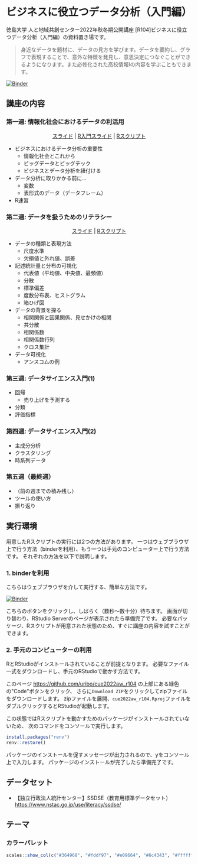 ビジネスに役立つデータ分析（入門編）
=====================

徳島大学 人と地域共創センター2022年秋冬期公開講座
[R104]ビジネスに役立つデータ分析（入門編）の資料置き場です。

> 身近なデータを題材に、データの見方を学びます。データを要約し、グラフで表現することで、意外な特徴を発見し、意思決定につなぐことができるようになります。また必修化された高校情報Iの内容を学ぶこともできます。

[![Binder](https://mybinder.org/badge_logo.svg)](https://mybinder.org/v2/gh/uribo/cue2022aw_r104/main?urlpath=rstudio)


## 講座の内容

### 第一週: 情報化社会におけるデータの利活用

<p align="center">
<a href="https://github.com/uribo/cue2022aw_r104/blob/main/slide/week1.pdf">スライド</a> |
<a href="https://speakerdeck.com/s_uryu/introduction-to-r">R入門スライド</a> |
<a href="https://github.com/uribo/cue2022aw_r104/blob/main/week1.R">Rスクリプト</a>
</p>

- ビジネスにおけるデータ分析の重要性
    - 情報化社会とこれから
    - ビッグデータとビッグテック
    - ビジネスとデータ分析を紐付ける
- データ分析に取りかかる前に…
    - 変数
    - 表形式のデータ（データフレーム）
- R速習

### 第二週: データを扱うためのリテラシー

<p align="center">
<a href="https://github.com/uribo/cue2022aw_r104/blob/main/slide/week2.pdf">スライド</a> |
<a href="https://github.com/uribo/cue2022aw_r104/blob/main/week2.R">Rスクリプト</a>
</p>

- データの種類と表現方法
    - 尺度水準
    - 欠損値と外れ値、誤差
- 記述統計量と分布の可視化
    - 代表値（平均値、中央値、最頻値）
    - 分散
    - 標準偏差
    - 度数分布表、ヒストグラム
    - 箱ひげ図
- データの背景を探る
    - 相関関係と因果関係、見せかけの相関
    - 共分散
    - 相関係数
    - 相関係数行列
    - クロス集計
- データ可視化
    - アンスコムの例

### 第三週: データサイエンス入門(1)

- 回帰
    - 売り上げを予測する
- 分類
- 評価指標

### 第四週: データサイエンス入門(2)

- 主成分分析
- クラスタリング
- 時系列データ

### 第五週（最終週）

- （前の週までの積み残し）
- ツールの使い方
- 振り返り

## 実行環境

用意したRスクリプトの実行には2つの方法があります。
一つはウェブブラウザ上で行う方法（binderを利用）、もう一つは手元のコンピューター上で行う方法です。
それぞれの方法を以下で説明します。

### 1. binderを利用

こちらはウェブブラウザを介して実行する、簡単な方法です。

[![Binder](https://mybinder.org/badge_logo.svg)](https://mybinder.org/v2/gh/uribo/cue2022aw_r104/main?urlpath=rstudio)

こちらのボタンをクリックし、しばらく（数秒〜数十分）待ちます。
画面が切り替わり、RStudio Serverのページが表示されたら準備完了です。
必要なパッケージ、Rスクリプトが用意された状態のため、すぐに講座の内容を試すことができます。

### 2. 手元のコンピューターの利用

RとRStudioがインストールされていることが前提となります。
必要なファイル一式をダウンロードし、手元のRStudioで動かす方法です。

このページ https://github.com/uribo/cue2022aw_r104 の上部にある緑色の"Code"ボタンをクリック、
さらに`Download ZIP`をクリックしてzipファイルをダウンロードします。
zipファイルを展開、`cue2022aw_r104.Rproj`ファイルをダブルクリックするとRStudioが起動します。

この状態ではRスクリプトを動かすためのパッケージがインストールされていないため、
次のコマンドをコンソールで実行します。

```r
install.packages("renv")
renv::restore()
```

パッケージのインストールを促すメッセージが出力されるので、<kbd>y</kbd>をコンソール上で入力します。
パッケージのインストールが完了したら準備完了です。

## データセット

- 【独立行政法人統計センター】SSDSE（教育用標準データセット） https://www.nstac.go.jp/use/literacy/ssdse/

## テーマ

### カラーパレット

```r
scales::show_col(c("#364968", "#fddf97", "#e09664", "#6c4343", "#ffffff"), ncol = 5, borders = TRUE)
```
